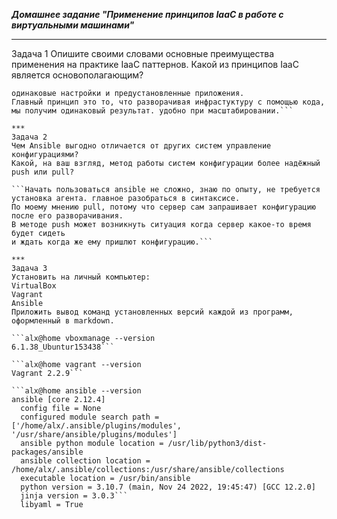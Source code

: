 ***Домашнее задание "Применение принципов IaaC в работе с виртуальными машинами"***

***
Задача 1 
Опишите своими словами основные преимущества применения на практике IaaC паттернов.
Какой из принципов IaaC является основополагающим?

```Можно быстро развернуть инфраструктуру для разработки и тестирования,такая инфраструктура будет у всех, кто пользуется ВМ, будет иметь
одинаковые настройки и предустановленные приложения.
Главный принцип это то, что разворачивая инфрастуктуру с помощью кода, мы получим одинаковый результат. удобно при масштабировании.```

***
Задача 2
Чем Ansible выгодно отличается от других систем управление конфигурациями?
Какой, на ваш взгляд, метод работы систем конфигурации более надёжный push или pull?

```Начать пользоваться ansible не сложно, знаю по опыту, не требуется установка агента. главное разобраться в синтаксисе.
По моему мнению pull, потому что сервер сам запрашивает конфигурацию после его разворачивания.
В методе push может возникнуть ситуация когда сервер какое-то время будет сидеть 
и ждать когда же ему пришлют конфигурацию.```

***
Задача 3
Установить на личный компьютер:
VirtualBox
Vagrant
Ansible
Приложить вывод команд установленных версий каждой из программ, оформленный в markdown.

```alx@home vboxmanage --version
6.1.38_Ubuntur153438```

```alx@home vagrant --version
Vagrant 2.2.9```

```alx@home ansible --version 
ansible [core 2.12.4]
  config file = None
  configured module search path = ['/home/alx/.ansible/plugins/modules', '/usr/share/ansible/plugins/modules']
  ansible python module location = /usr/lib/python3/dist-packages/ansible
  ansible collection location = /home/alx/.ansible/collections:/usr/share/ansible/collections
  executable location = /usr/bin/ansible
  python version = 3.10.7 (main, Nov 24 2022, 19:45:47) [GCC 12.2.0]
  jinja version = 3.0.3```
  libyaml = True

